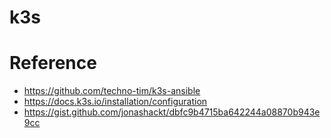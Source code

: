 # k3s

# Reference

* https://github.com/techno-tim/k3s-ansible
* https://docs.k3s.io/installation/configuration
* https://gist.github.com/jonashackt/dbfc9b4715ba642244a08870b943e9cc
